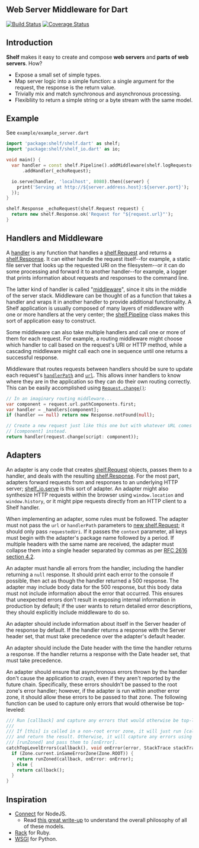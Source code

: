 ## Web Server Middleware for Dart

[![Build Status](https://travis-ci.org/dart-lang/shelf.svg?branch=master)](https://travis-ci.org/dart-lang/shelf)
[![Coverage Status](https://coveralls.io/repos/dart-lang/shelf/badge.svg?branch=master)](https://coveralls.io/r/dart-lang/shelf)

## Introduction

**Shelf** makes it easy to create and compose **web servers** and **parts of web
servers**. How?

* Expose a small set of simple types.
* Map server logic into a simple function: a single argument for the request,
the response is the return value.
* Trivially mix and match synchronous and asynchronous processing.
* Flexibliity to return a simple string or a byte stream with the same model.

## Example

See `example/example_server.dart`

```dart
import 'package:shelf/shelf.dart' as shelf;
import 'package:shelf/shelf_io.dart' as io;

void main() {
  var handler = const shelf.Pipeline().addMiddleware(shelf.logRequests())
      .addHandler(_echoRequest);

  io.serve(handler, 'localhost', 8080).then((server) {
    print('Serving at http://${server.address.host}:${server.port}');
  });
}

shelf.Response _echoRequest(shelf.Request request) {
  return new shelf.Response.ok('Request for "${request.url}"');
}
```

## Handlers and Middleware

A [handler][] is any function that handles a [shelf.Request][] and returns a
[shelf.Response][]. It can either handle the request itself--for example, a
static file server that looks up the requested URI on the filesystem--or it can
do some processing and forward it to another handler--for example, a logger that
prints information about requests and responses to the command line.

[handler]: http://www.dartdocs.org/documentation/shelf/latest/index.html#shelf/shelf@id_Handler

[shelf.Request]: http://www.dartdocs.org/documentation/shelf/latest/index.html#shelf/shelf.Request

[shelf.Response]:  http://www.dartdocs.org/documentation/shelf/latest/index.html#shelf/shelf.Response

The latter kind of handler is called "[middleware][]", since it sits in the
middle of the server stack. Middleware can be thought of as a function that
takes a handler and wraps it in another handler to provide additional
functionality. A Shelf application is usually composed of many layers of
middleware with one or more handlers at the very center; the [shelf.Pipeline][]
class makes this sort of application easy to construct.

[middleware]: http://www.dartdocs.org/documentation/shelf/latest/index.html#shelf/shelf@id_Middleware

[shelf.Pipeline]:  http://www.dartdocs.org/documentation/shelf/latest/index.html#shelf/shelf.Pipeline

Some middleware can also take multiple handlers and call one or more of them for
each request. For example, a routing middleware might choose which handler to
call based on the request's URI or HTTP method, while a cascading middleware
might call each one in sequence until one returns a successful response.

Middleware that routes requests between handlers should be sure to update each
request's [`handlerPath`][handlerPath] and [`url`][url]. This allows inner
handlers to know where they are in the application so they can do their own
routing correctly. This can be easily accomplished using
[`Request.change()`][change]:

[handlerPath]: http://www.dartdocs.org/documentation/shelf/latest/index.html#shelf/shelf.Request@id_handlerPath
[url]: http://www.dartdocs.org/documentation/shelf/latest/index.html#shelf/shelf.Request@id_url
[change]: http://www.dartdocs.org/documentation/shelf/latest/index.html#shelf/shelf.Request@id_change

```dart
// In an imaginary routing middleware...
var component = request.url.pathComponents.first;
var handler = _handlers[component];
if (handler == null) return new Response.notFound(null);

// Create a new request just like this one but with whatever URL comes after
// [component] instead.
return handler(request.change(script: component));
```

## Adapters

An adapter is any code that creates [shelf.Request][] objects, passes them to a
handler, and deals with the resulting [shelf.Response][]. For the most part,
adapters forward requests from and responses to an underlying HTTP server;
[shelf_io.serve][] is this sort of adapter. An adapter might also synthesize
HTTP requests within the browser using `window.location` and `window.history`,
or it might pipe requests directly from an HTTP client to a Shelf handler.

[shelf_io.serve]: http://www.dartdocs.org/documentation/shelf/latest/index.html#shelf/shelf-io@id_serve

When implementing an adapter, some rules must be followed. The adapter must not
pass the `url` or `handlerPath` parameters to [new shelf.Request][]; it should
only pass `requestedUri`. If it passes the `context` parameter, all keys must
begin with the adapter's package name followed by a period. If multiple headers
with the same name are received, the adapter must collapse them into a single
header separated by commas as per [RFC 2616 section 4.2][].

[new shelf.Request]: http://www.dartdocs.org/documentation/shelf/latest/index.html#shelf/shelf.Request@id_Request-

[RFC 2616 section 4.2]: http://www.w3.org/Protocols/rfc2616/rfc2616-sec4.html

An adapter must handle all errors from the handler, including the handler
returning a `null` response. It should print each error to the console if
possible, then act as though the handler returned a 500 response. The adapter
may include body data for the 500 response, but this body data must not include
information about the error that occurred. This ensures that unexpected errors
don't result in exposing internal information in production by default; if the
user wants to return detailed error descriptions, they should explicitly include
middleware to do so.

An adapter should include information about itself in the Server header of the
response by default. If the handler returns a response with the Server header
set, that must take precedence over the adapter's default header.

An adapter should include the Date header with the time the handler returns a
response. If the handler returns a response with the Date header set, that must
take precedence.

An adapter should ensure that asynchronous errors thrown by the handler don't
cause the application to crash, even if they aren't reported by the future
chain. Specifically, these errors shouldn't be passed to the root zone's error
handler; however, if the adapter is run within another error zone, it should
allow these errors to be passed to that zone. The following function can be used
to capture only errors that would otherwise be top-leveled:

```dart
/// Run [callback] and capture any errors that would otherwise be top-leveled.
///
/// If [this] is called in a non-root error zone, it will just run [callback]
/// and return the result. Otherwise, it will capture any errors using
/// [runZoned] and pass them to [onError].
catchTopLevelErrors(callback(), void onError(error, StackTrace stackTrace)) {
  if (Zone.current.inSameErrorZone(Zone.ROOT)) {
    return runZoned(callback, onError: onError);
  } else {
    return callback();
  }
}
```

## Inspiration

* [Connect](http://www.senchalabs.org/connect/) for NodeJS.
    * Read [this great write-up](http://howtonode.org/connect-it) to understand
      the overall philosophy of all of these models.
* [Rack](http://rack.github.io/) for Ruby.
* [WSGI](http://legacy.python.org/dev/peps/pep-3333/) for Python.
